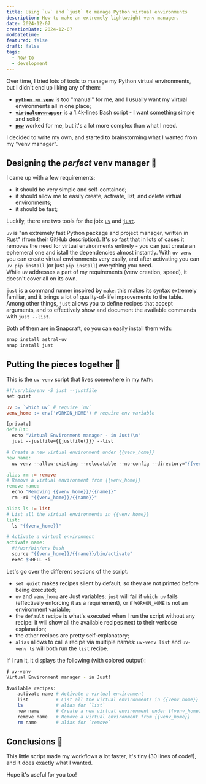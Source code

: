 ```yaml
---
title: Using `uv` and `just` to manage Python virtual environments
description: How to make an extremely lightweight venv manager.
date: 2024-12-07
creationDate: 2024-12-07
modDatetime: 
featured: false
draft: false
tags:
  - how-to
  - development
---
```


Over time, I tried lots of tools to manage my Python virtual environments, but I didn't end up liking any of them:

- [**`python -m venv`**](https://docs.python.org/3/library/venv.html) is too "manual" for me, and I usually want my virtual environments all in one place;
- [**`virtualenvwrapper`**](https://pypi.org/project/virtualenvwrapper/) is a 1.4k-lines Bash script - I want something simple and solid;
- [**`pew`**](https://github.com/pew-org/pew) worked for me, but it's a lot more complex than what I need.

I decided to write my own, and started to brainstorming what I wanted from my "venv manager".

## Designing the _perfect_ venv manager 📐

I came up with a few requirements:

- it should be very simple and self-contained;
- it should allow me to easily create, activate, list, and delete virtual environments;
- it should be fast;

Luckily, there are two tools for the job: [`uv`](https://github.com/astral-sh/uv) and [`just`](https://github.com/casey/just).

`uv` is "an extremely fast Python package and project manager, written in Rust" (from their GitHub description). It's so fast that in lots of cases it removes the need for virtual environments entirely - you can just create an ephemeral one and istall the dependencies almost instantly. With `uv venv` you can create virtual environments very easily, and after activating you can `uv pip install` (or just `pip install`) everything you need.  
While `uv` addresses a part of my requirements (venv creation, speed), it doesn't cover all on its own.

`just` is a command runner inspired by `make`: this makes its syntax extremely familiar, and it brings a lot of quality-of-life improvements to the table. Among other things, `just` allows you to define recipes that accept arguments, and to effectively show and document the available commands with `just --list`.

Both of them are in Snapcraft, so you can easily install them with:

```bash
snap install astral-uv
snap install just
```

## Putting the pieces together 🧩

This is the `uv-venv` script that lives somewhere in my `PATH`:

```makefile
#!/usr/bin/env -S just --justfile
set quiet

uv := `which uv` # require `uv`
venv_home := env('WORKON_HOME') # require env variable

[private]
default:
  echo "Virtual Environment manager - in Just!\n"
  just --justfile={{justfile()}} --list

# Create a new virtual environment under {{venv_home}}
new name:
  uv venv --allow-existing --relocatable --no-config --directory="{{venv_home}}" "{{name}}"

alias rm := remove
# Remove a virtual environment from {{venv_home}}
remove name:
  echo "Removing {{venv_home}}/{{name}}"
  rm -rI "{{venv_home}}/{{name}}"

alias ls := list
# List all the virtual environments in {{venv_home}}
list:
  ls "{{venv_home}}"

# Activate a virtual environment
activate name:
  #!/usr/bin/env bash
  source "{{venv_home}}/{{name}}/bin/activate"
  exec $SHELL -i
```

Let's go over the different sections of the script.

- `set quiet` makes recipes silent by default, so they are not printed before being executed;
- `uv` and `venv_home` are Just variables; `just` will fail if `which uv` fails (effectively enforcing it as a requirement), or if `WORKON_HOME` is not an environment variable;
- the `default` recipe is what's executed when I run the script without any recipe: it will show all the available recipes next to their verbose explanation;
- the other recipes are pretty self-explanatory;
- `alias` allows to call a recipe via multiple names: `uv-venv list` and `uv-venv ls` will both run the `list` recipe.

If I run it, it displays the following (with colored output):

```bash
∮ uv-venv
Virtual Environment manager - in Just!

Available recipes:
    activate name # Activate a virtual environment
    list          # List all the virtual environments in {{venv_home}}
    ls            # alias for `list`
    new name      # Create a new virtual environment under {{venv_home}}
    remove name   # Remove a virtual environment from {{venv_home}}
    rm name       # alias for `remove`
```

## Conclusions 🌷

This little script made my workflows a lot faster, it's tiny (30 lines of code!), and it does exactly what I wanted.

Hope it's useful for you too!
